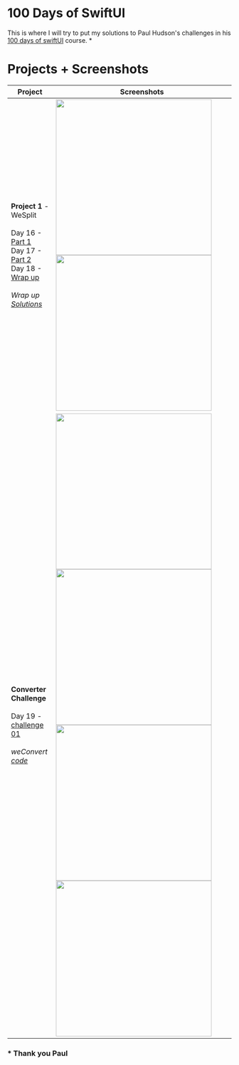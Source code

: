 # 100 Days of  SwiftUI

This is where I will try to put my solutions to Paul Hudson's challenges in his [100 days of swiftUI](https://www.hackingwithswift.com/100/swiftui) course. *


# Projects + Screenshots

Project|Screenshots
-|-
**Project 1** - WeSplit<br/><br/>                                                                                                                                 Day 16 - [Part 1](https://www.hackingwithswift.com/100/swiftui/16)<br/>                                                                                           Day 17 - [Part 2](https://www.hackingwithswift.com/100/swiftui/17)<br/>                                                                                           Day 18 - [Wrap up](https://www.hackingwithswift.com/100/swiftui/18)<br/>                                                                                         <br/>                                                                                                                                                                              *Wrap up [Solutions](https://github.com/Ztottas/100-Days-of-SwiftUI/blob/main/Project%2001.md)*                                                                                   |                                                                                                                                                                              <img src="https://user-images.githubusercontent.com/86367196/123257837-f5721280-d4f2-11eb-8d72-ddb1ecddfaf2.jpg" height="350">                                                                                                                                                                                 <img src="https://user-images.githubusercontent.com/86367196/123258929-39b1e280-d4f4-11eb-8031-6e3c5361df2d.jpg" height="350">
**Converter Challenge**<br/><br/>                                                                                                                                     Day 19 - [challenge 01](https://www.hackingwithswift.com/100/swiftui/19)<br/>                                                                                         <br/>                                                                                                                                                                               *weConvert [code](https://github.com/Ztottas/100-Days-of-SwiftUI/blob/main/Challenge%20day%2001.md)*                                                                                   |                                                                                                                                                                              <img src="https://user-images.githubusercontent.com/86367196/123551579-ba7e1200-d772-11eb-8088-af9faf58036c.png" height="350">                                   <img src="https://user-images.githubusercontent.com/86367196/123551612-daadd100-d772-11eb-9640-f7212ee6325d.png" height="350">                                   <img src="https://user-images.githubusercontent.com/86367196/123551615-de415800-d772-11eb-84a4-3216760c5755.png" height="350">                                   <img src="https://user-images.githubusercontent.com/86367196/123551619-e00b1b80-d772-11eb-8aa2-6f077167c6ef.png" height="350">



 ### * Thank you Paul
